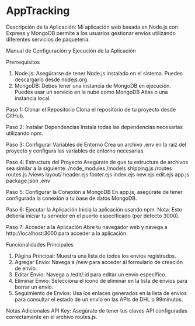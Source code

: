# AppTracking

Descripción de la Aplicación:
Mi aplicación web basada en Node.js con Express y MongoDB permite a los usuarios gestionar envíos utilizando diferentes servicios de paquetería.

Manual de Configuración y Ejecución de la Aplicación

Prerrequisitos

1) Node.js: Asegúrarse de tener Node.js instalado en el sistema. Puedes descargarlo desde nodejs.org.
2) MongoDB: Debes tener una instancia de MongoDB en ejecución. Puedes usar un servicio en la nube como MongoDB Atlas o una instancia local.

Paso 1: Clonar el Repositorio
Clona el repositorio de tu proyecto desde GitHub.

Paso 2: Instalar Dependencias
Instala todas las dependencias necesarias utilizando npm.

Paso 3: Configurar Variables de Entorno
Crea un archivo .env en la raíz del proyecto y configura las variables de entorno necesarias.

Paso 4: Estructura del Proyecto
Asegúrate de que tu estructura de archivos sea similar a la siguiente:
  /node_modules
  /models
      shipping.js
  /routes
      routes.js
  /views
      layout/
          header.ejs
          footer.ejs
      index.ejs
      new.ejs
      edit.ejs
  app.js
  package.json
  .env

Paso 5: Configurar la Conexión a MongoDB
En app.js, asegúrate de tener configurada la conexión a tu base de datos MongoDB.

Paso 6: Ejecutar la Aplicación
Inicia la aplicación usando npm.
Nota: Esto debería iniciar tu servidor en el puerto especificado (por defecto 3000).

Paso 7: Acceder a la Aplicación
Abre tu navegador web y navega a http://localhost:3000 para acceder a la aplicación.

Funcionalidades Principales
1) Página Principal: Muestra una lista de todos los envíos registrados.
2) Agregar Envío: Navega a /new para acceder al formulario de creación de envío.
3) Editar Envío: Navega a /edit/:id para editar un envío específico.
4) Eliminar Envío: Selecciona el ícono de eliminar en la lista de envíos para borrar un envío.
5) Seguimiento de Envíos: Usa los enlaces generados en la lista de envíos para consultar el estado de un envío en las     APIs de DHL o 99minutos.

Notas Adicionales
API Key: Asegúrate de tener tus claves API configuradas correctamente en el archivo routes.js.
